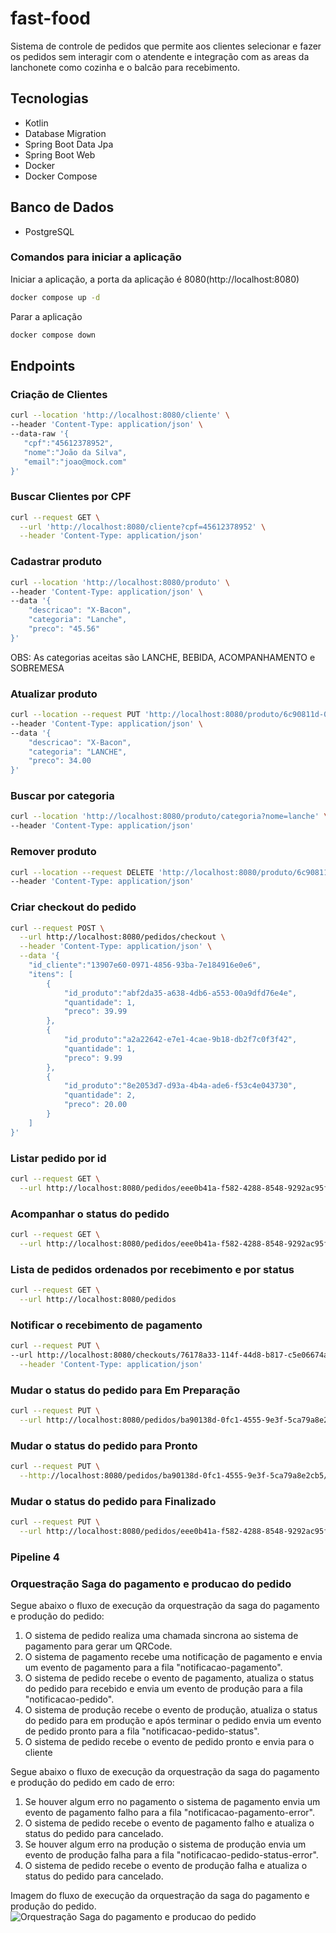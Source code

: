 # fast-food
Sistema de controle de pedidos que permite aos clientes selecionar e fazer os pedidos sem interagir com o atendente e integração com as areas da lanchonete como cozinha e o balcão para recebimento.

## Tecnologias
* Kotlin
* Database Migration
* Spring Boot Data Jpa
* Spring Boot Web
* Docker
* Docker Compose

## Banco de Dados
* PostgreSQL

### Comandos para iniciar a aplicação
Iniciar a aplicação, a porta da aplicação é 8080(http://localhost:8080)
```bash
docker compose up -d
```
Parar a aplicação
```bash
docker compose down
```

## Endpoints
### Criação de Clientes
 ```bash
 curl --location 'http://localhost:8080/cliente' \
--header 'Content-Type: application/json' \
--data-raw '{
    "cpf":"45612378952",
    "nome":"João da Silva",
    "email":"joao@mock.com"
}'
```

### Buscar Clientes por CPF
```bash
curl --request GET \
  --url 'http://localhost:8080/cliente?cpf=45612378952' \
  --header 'Content-Type: application/json'
```
### Cadastrar produto
```bash
curl --location 'http://localhost:8080/produto' \
--header 'Content-Type: application/json' \
--data '{
    "descricao": "X-Bacon",
    "categoria": "Lanche",
    "preco": "45.56"
}'
```
OBS: As categorias aceitas são LANCHE, BEBIDA, ACOMPANHAMENTO e SOBREMESA

### Atualizar produto
```bash
curl --location --request PUT 'http://localhost:8080/produto/6c90811d-08ca-4116-a900-5a6f420ac1c1' \
--header 'Content-Type: application/json' \
--data '{    
    "descricao": "X-Bacon",
    "categoria": "LANCHE",
    "preco": 34.00
}'
```

### Buscar por categoria
```bash
curl --location 'http://localhost:8080/produto/categoria?nome=lanche' \
--header 'Content-Type: application/json'
```

### Remover produto
```bash
curl --location --request DELETE 'http://localhost:8080/produto/6c90811d-08ca-4116-a900-5a6f420ac1c1' \
--header 'Content-Type: application/json'
```

### Criar checkout do pedido
```bash 
curl --request POST \
  --url http://localhost:8080/pedidos/checkout \
  --header 'Content-Type: application/json' \
  --data '{
	"id_cliente":"13907e60-0971-4856-93ba-7e184916e0e6",
	"itens": [
		{
			"id_produto":"abf2da35-a638-4db6-a553-00a9dfd76e4e",
			"quantidade": 1,
			"preco": 39.99
		},
		{
			"id_produto":"a2a22642-e7e1-4cae-9b18-db2f7c0f3f42",
			"quantidade": 1,
			"preco": 9.99
		},
		{
			"id_produto":"8e2053d7-d93a-4b4a-ade6-f53c4e043730",
			"quantidade": 2,
			"preco": 20.00
		}
	]
}'
```

### Listar pedido por id
```bash 
curl --request GET \
  --url http://localhost:8080/pedidos/eee0b41a-f582-4288-8548-9292ac95f2ec
```

### Acompanhar o status do pedido
```bash 
curl --request GET \
  --url http://localhost:8080/pedidos/eee0b41a-f582-4288-8548-9292ac95f2ec
```

### Lista de pedidos ordenados por recebimento e por status
```bash 
curl --request GET \
  --url http://localhost:8080/pedidos
```

### Notificar o recebimento de pagamento
```bash
curl --request PUT \
--url http://localhost:8080/checkouts/76178a33-114f-44d8-b817-c5e06674a0ac/webhook/pagar \
  --header 'Content-Type: application/json'
```

### Mudar o status do pedido para Em Preparação
```bash
curl --request PUT \
  --url http://localhost:8080/pedidos/ba90138d-0fc1-4555-9e3f-5ca79a8e2cb5/mudar-status/preparacao
```

### Mudar o status do pedido para Pronto
```bash
curl --request PUT \
  --http://localhost:8080/pedidos/ba90138d-0fc1-4555-9e3f-5ca79a8e2cb5/mudar-status/pronto
```

### Mudar o status do pedido para Finalizado
```bash
curl --request PUT \
  --url http://localhost:8080/pedidos/eee0b41a-f582-4288-8548-9292ac95f2ec/mudar-status/confirmar-entrega
```

### Pipeline 4

### Orquestração Saga do pagamento e producao do pedido
Segue abaixo o fluxo de execução da orquestração da saga do pagamento e produção do pedido:
1. O sistema de pedido realiza uma chamada sincrona ao sistema de pagamento para gerar um QRCode.
2. O sistema de pagamento recebe uma notificação de pagamento e envia um evento de pagamento para a fila "notificacao-pagamento".  
3. O sistema de pedido recebe o evento de pagamento, atualiza o status do pedido para recebido e envia um evento de produção para a fila "notificacao-pedido".
4. O sistema de produção recebe o evento de produção, atualiza o status do pedido para em produção e após terminar o pedido envia um evento de pedido pronto para a fila "notificacao-pedido-status".
5. O sistema de pedido recebe o evento de pedido pronto e envia para o cliente

Segue abaixo o fluxo de execução da orquestração da saga do pagamento e produção do pedido em cado de erro:
1. Se houver algum erro no pagamento o sistema de pagamento envia um evento de pagamento falho para a fila "notificacao-pagamento-error".
2. O sistema de pedido recebe o evento de pagamento falho e atualiza o status do pedido para cancelado.
3. Se houver algum erro na produção o sistema de produção envia um evento de produção falha para a fila "notificacao-pedido-status-error".
4. O sistema de pedido recebe o evento de produção falha e atualiza o status do pedido para cancelado.

Imagem do fluxo de execução da orquestração da saga do pagamento e produção do pedido.
![Orquestração Saga do pagamento e producao do pedido](/home/rgil/Documents/pos-tech/saga-pedido.png)






